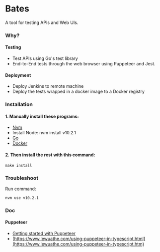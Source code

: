 # Bates
A tool for testing APIs and Web UIs.

### Why?

#### Testing
* Test APIs using Go's test library
* End-to-End tests through the web browser using Puppeteer and Jest.

#### Deployment
* Deploy Jenkins to remote machine
* Deploy the tests wrapped in a docker image to a Docker registry

### Installation

#### 1. Manually install these programs:
* [Nvm](https://github.com/creationix/nvm)
* Install Node: nvm install v10.2.1
* [Go](https://golang.org/doc/install)
* [Docker](https://docs.docker.com/install/)

#### 2. Then install the rest with this command:
```
make install
```

### Troubleshoot
Run command:
```
nvm use v10.2.1
```

### Doc

#### Puppeteer
* [Getting started with Puppeteer](https://developers.google.com/web/tools/puppeteer/)
* [https://www.lewuathe.com/using-puppeteer-in-typescript.html](https://www.lewuathe.com/using-puppeteer-in-typescript.htm)


